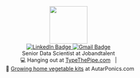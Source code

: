 <div id="header" align="center">
  <img src="https://media.giphy.com/media/UtEd87cLAH789bR5sk/giphy.gif" width="100"/>

  <div id="badges">
  <a href="https://www.linkedin.com/in/carlos-vecina/">
    <img src="https://img.shields.io/badge/LinkedIn-blue?style=for-the-badge&logo=linkedin&logoColor=white" alt="LinkedIn Badge"/>
  </a>
  <a href="mailto:carlosevecina@gmail.com">
    <img src="https://img.shields.io/badge/Gmail-D14836?style=for-the-badge&logo=gmail&logoColor=white" alt="Gmail Badge"/>
  </a>
  <br>
  Senior Data Scientist at Jobandtalent
  <br>
  💻 Hanging out at <a href="www.typethepipe.com">TypeThePipe.com</a>  &nbsp  | <nobr> &nbsp   🌱 <a href="www.autarponics.com">Growing home vegetable kits</a> at AutarPonics.com  </nobr>
</div>  

</div>


<!--
**CarlosVecina/CarlosVecina** is a ✨ _special_ ✨ repository because its `README.md` (this file) appears on your GitHub profile.

Here are some ideas to get you started:

- 🔭 I’m currently working on ...
- 🌱 I’m currently learning ...
- 👯 I’m looking to collaborate on ...
- 🤔 I’m looking for help with ...
- 💬 Ask me about ...
- 📫 How to reach me: ...
- 😄 Pronouns: ...
- ⚡ Fun fact: ...

[![GitHub Streak](http://github-readme-streak-stats.herokuapp.com?user=CarlosVecina&theme=dark&background=000000)](https://git.io/streak-stats)

  <a href="https://twitter.com/dataChals">
    <img src="https://img.shields.io/badge/Twitter-blue?style=for-the-badge&logo=twitter&logoColor=white" alt="Twitter Badge"/>
  </a>
https://github-readme-streak-stats.herokuapp.com/?user=CarlosVecina

[![Top Langs](https://github-readme-stats.vercel.app/api/top-langs/?username=CarlosVecina)](https://github.com/anuraghazra/github-readme-stats)

<img src="https://komarev.com/ghpvc/?username=your-github-username&style=flat-square&color=blue" alt=""/>

-->
